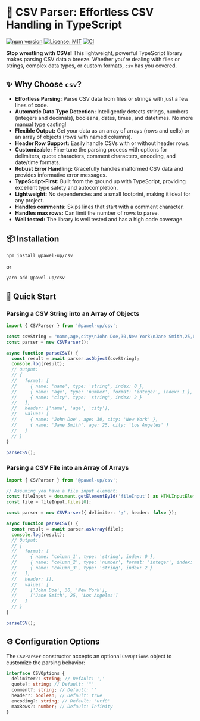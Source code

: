 # 🚀 CSV Parser: Effortless CSV Handling in TypeScript

[![npm version](https://badge.fury.io/js/%40pawel-up%2Fcsv.svg)](https://badge.fury.io/js/%40pawel-up%2Fcsv)
[![License: MIT](https://img.shields.io/badge/License-MIT-yellow.svg)](https://opensource.org/licenses/MIT)
[![CI](https://github.com/pawel-up/csv/actions/workflows/deployment.yml/badge.svg)](https://github.com/pawel-up/csv/actions/workflows/deployment.yml)

**Stop wrestling with CSVs!**  This lightweight, powerful TypeScript library makes parsing CSV data a breeze. Whether you're dealing with files or strings, complex data types, or custom formats, `csv` has you covered.

## ✨ Why Choose `csv`?

* **Effortless Parsing:**  Parse CSV data from files or strings with just a few lines of code.
* **Automatic Data Type Detection:**  Intelligently detects strings, numbers (integers and decimals), booleans, dates, times, and datetimes. No more manual type casting!
* **Flexible Output:** Get your data as an array of arrays (rows and cells) or an array of objects (rows with named columns).
* **Header Row Support:**  Easily handle CSVs with or without header rows.
* **Customizable:** Fine-tune the parsing process with options for delimiters, quote characters, comment characters, encoding, and date/time formats.
* **Robust Error Handling:**  Gracefully handles malformed CSV data and provides informative error messages.
* **TypeScript-First:**  Built from the ground up with TypeScript, providing excellent type safety and autocompletion.
* **Lightweight:** No dependencies and a small footprint, making it ideal for any project.
* **Handles comments:** Skips lines that start with a comment character.
* **Handles max rows:** Can limit the number of rows to parse.
* **Well tested:** The library is well tested and has a high code coverage.

## 📦 Installation

```bash
npm install @pawel-up/csv
```

or

```bash
yarn add @pawel-up/csv
```

## 🚀 Quick Start

### Parsing a CSV String into an Array of Objects

```typescript
import { CSVParser } from '@pawel-up/csv';

const csvString = "name,age,city\nJohn Doe,30,New York\nJane Smith,25,Los Angeles";
const parser = new CSVParser();

async function parseCSV() {
  const result = await parser.asObject(csvString);
  console.log(result);
  // Output:
  // {
  //   format: [
  //     { name: 'name', type: 'string', index: 0 },
  //     { name: 'age', type: 'number', format: 'integer', index: 1 },
  //     { name: 'city', type: 'string', index: 2 }
  //   ],
  //   header: ['name', 'age', 'city'],
  //   values: [
  //     { name: 'John Doe', age: 30, city: 'New York' },
  //     { name: 'Jane Smith', age: 25, city: 'Los Angeles' }
  //   ]
  // }
}

parseCSV();
```

### Parsing a CSV File into an Array of Arrays

```typescript
import { CSVParser } from '@pawel-up/csv';

// Assuming you have a file input element:
const fileInput = document.getElementById('fileInput') as HTMLInputElement;
const file = fileInput.files[0];

const parser = new CSVParser({ delimiter: ';', header: false });

async function parseCSV() {
  const result = await parser.asArray(file);
  console.log(result);
  // Output:
  // {
  //   format: [
  //     { name: 'column_1', type: 'string', index: 0 },
  //     { name: 'column_2', type: 'number', format: 'integer', index: 1 },
  //     { name: 'column_3', type: 'string', index: 2 }
  //   ],
  //   header: [],
  //   values: [
  //     ['John Doe', 30, 'New York'],
  //     ['Jane Smith', 25, 'Los Angeles']
  //   ]
  // }
}

parseCSV();
```

## ⚙️ Configuration Options

The `CSVParser` constructor accepts an optional `CSVOptions` object to customize the parsing behavior:

```typescript
interface CSVOptions {
  delimiter?: string; // Default: ','
  quote?: string; // Default: '"'
  comment?: string; // Default: ''
  header?: boolean; // Default: true
  encoding?: string; // Default: 'utf8'
  maxRows?: number; // Default: Infinity
}
```
